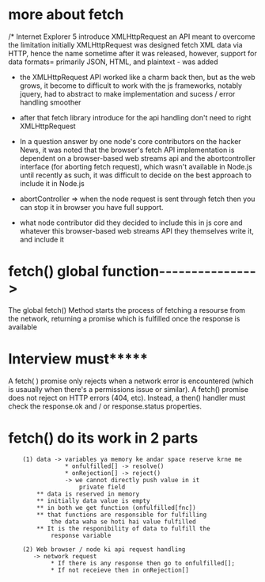 # more about fetch  

/* 
Internet Explorer 5 introduce XMLHttpRequest an API meant to overcome the limitation initially XMLHttpRequest was designed fetch XML data via HTTP, hence the name sometime after it was released, however, support for data formats= primarily JSON, HTML, 
and plaintext - was added

* the XMLHttpRequest API worked like a charm back then,
but as the web grows, it become to difficult to work with
the js frameworks, notably jquery, had to abstract to
make implementation and sucess / error handling smoother

* after that fetch library introduce for the api    handling 
don't need to right XMLHttpRequest

* In a question answer by one node's core contributors 
on the hacker News, it was noted that the browser's 
fetch API implementation is dependent on a browser-based
web streams api and the abortcontroller interface (for aborting fetch request), which wasn't available in Node.js until recently as such, it was difficult to decide on the best approach to include it in Node.js

* abortController => when the node request is sent through fetch then you can stop it in browser you have full support.

* what node contributor did they decided to include this in js core and whatever this browser-based web streams API they themselves write it, and include it



# fetch() global function--------------->

The global fetch() Method starts the process of fetching 
a resourse from the network, returning a promise which is
fulfilled once the response is available

# **********Interview must***************

A fetch( ) promise only rejects when a network error is 
encountered (which is usaually when there's a permissions
issue or similar). A fetch() promise does not reject on HTTP errors (404, etc). Instead, a then() handler must check the response.ok and / or response.status properties.



# fetch() do its work in 2 parts
        (1) data -> variables ya memory ke andar space reserve krne me
                    * onfulfilled[] -> resolve()
                    * onRejection[] -> reject()
                    -> we cannot directly push value in it 
                        private field
            ** data is reserved in memory
            ** initially data value is empty 
            ** in both we get function (onfulfilled[fnc])
            ** that functions are responsible for fulfilling 
                the data waha se hoti hai value fulfilled
            ** It is the responibility of data to fulfill the 
                response variable

        (2) Web browser / node ki api request handling
           -> network request 
                * If there is any response then go to onfulfilled[];
                * If not receieve then in onRejection[]

